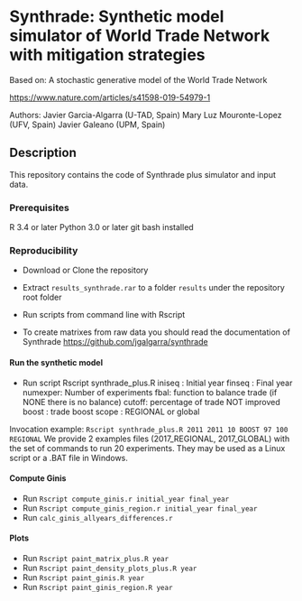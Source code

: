 # Synthrade: Synthetic model simulator of World Trade Network with mitigation strategies


Based on: A stochastic generative model of the World Trade Network

https://www.nature.com/articles/s41598-019-54979-1

Authors: Javier Garcia-Algarra (U-TAD, Spain)
         Mary Luz Mouronte-Lopez (UFV, Spain)
         Javier Galeano (UPM, Spain)


## Description

This repository contains the code of Synthrade plus simulator and input data.

### Prerequisites

R 3.4 or later
Python 3.0 or later
git bash installed


### Reproducibility

- Download or Clone the repository
- Extract `results_synthrade.rar` to a folder `results` under the repository root folder
- Run scripts from command line with Rscript

- To create matrixes from raw data you should read the documentation of Synthrade
https://github.com/jgalgarra/synthrade

#### Run the synthetic model

- Run script Rscript synthrade_plus.R
                    iniseq : Initial year
                    finseq : Final year
                    numexper: Number of experiments
                    fbal: function to balance trade (if NONE there is no balance)
                    cutoff: percentage of trade NOT improved
                    boost : trade boost
                    scope : REGIONAL or global

Invocation example: `Rscript synthrade_plus.R 2011 2011 10 BOOST 97 100 REGIONAL`
We provide 2 examples files (2017_REGIONAL, 2017_GLOBAL) with the set of commands to run 20 experiments. They may be used as a Linux script or a .BAT file in Windows.

#### Compute Ginis
- Run `Rscript compute_ginis.r initial_year final_year`
- Run `Rscript compute_ginis_region.r initial_year final_year`
- Run `calc_ginis_allyears_differences.r`

#### Plots
- Run `Rscript paint_matrix_plus.R year`
- Run `Rscript paint_density_plots_plus.R year` 
- Run `Rscript paint_ginis.R year`
- Run `Rscript paint_ginis_region.R year`